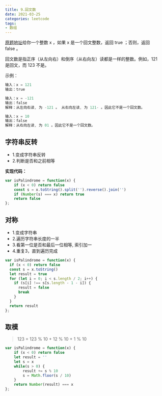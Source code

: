 ```yaml
---
title: 9.回文数
date: 2021-03-25
categories: leetcode
tags:
- 数组
---
```


[原题地址](https://leetcode-cn.com/problems/palindrome-number/)给你一个整数 x ，如果 x 是一个回文整数，返回 true ；否则，返回 false 。

回文数是指正序（从左向右）和倒序（从右向左）读都是一样的整数。例如，121 是回文，而 123 不是。

示例：

```js
输入：x = 121
输出：true

输入：x = -121
输出：false
解释：从左向右读, 为 -121 。 从右向左读, 为 121- 。因此它不是一个回文数。

输入：x = 10
输出：false
解释：从右向左读, 为 01 。因此它不是一个回文数。

```

## 字符串反转

  - 1.变成字符串反转
  - 2.判断是否和之前相等

**实现代码：**

``` js
var isPalindrome = function(x) {
    if (x < 0) return false
    const s = x.toString().split('').reverse().join('')
    if (Number(s) === x) return true
    return false
};
```

## 对称
  - 1.变成字符串
  - 2.遍历字符串长度的一半
  - 3.看第一位是否和最后一位相等, 索引加一
  - 4.重复3，直到遍历完成

```js
var isPalindrome = function(x) {
  if (x < 0) return false
  const s = x.toString()
  let result = true
  for (let i = 0; i < s.length / 2; i++) {
    if (s[i] !== s[s.length - 1 - i]) {
      result = false
      break
    }
  }
  return result
};
```

## 取模

> 123 = 123 % 10 + 12 % 10 + 1 % 10

``` js
var isPalindrome = function(x) {
    if (x < 0) return false
    let result = ''
    let s = x
    while(s > 0) {
        result += s % 10
        s = Math.floor(s / 10)
    }
    return Number(result) === x
};
```